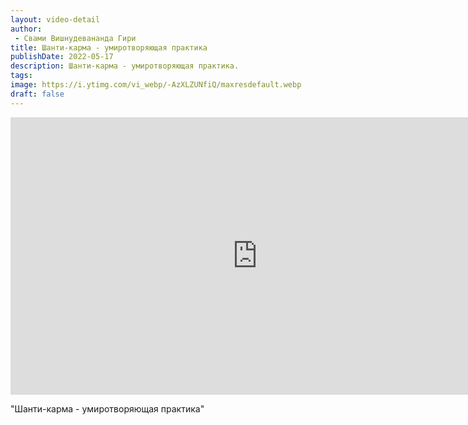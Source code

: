 ```yaml
---
layout: video-detail
author:
 - Свами Вишнудевананда Гири
title: Шанти-карма - умиротворяющая практика
publishDate: 2022-05-17
description: Шанти-карма - умиротворяющая практика. 
tags: 
image: https://i.ytimg.com/vi_webp/-AzXLZUNfiQ/maxresdefault.webp
draft: false
---
```


<iframe width="790" height="444" src="https://www.youtube.com/embed/-AzXLZUNfiQ" frameborder="0" allowfullscreen=""></iframe> 

  "Шанти-карма - умиротворяющая практика"

  

 